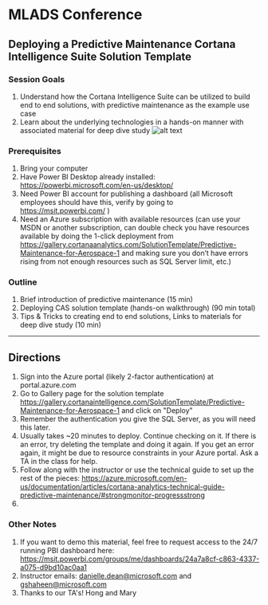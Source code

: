 # MLADS Conference
## Deploying a Predictive Maintenance Cortana Intelligence Suite Solution Template

### Session Goals
1. Understand how the Cortana Intelligence Suite can be utilized to build end to end solutions, with predictive maintenance as the example use case
2. Learn about the underlying technologies in a hands-on manner with associated material for deep dive study
![alt text](https://acom.azurecomcdn.net/80C57D/cdn/mediahandler/docarticles/dpsmedia-prod/azure.microsoft.com/en-us/documentation/articles/cortana-analytics-technical-guide-predictive-maintenance/20160415071221/predictive-maintenance-architecture.png "Logo Title Text 1")

### Prerequisites

1. Bring your computer
2. Have Power BI Desktop already installed: https://powerbi.microsoft.com/en-us/desktop/
3. Need Power BI account for publishing a dashboard (all Microsoft employees should have this, verify by going to https://msit.powerbi.com/ )
4. Need an Azure subscription with available resources (can use your MSDN or another subscription, can double check you have resources available by doing the 1-click deployment from https://gallery.cortanaanalytics.com/SolutionTemplate/Predictive-Maintenance-for-Aerospace-1 and making sure you don’t have errors rising from not enough resources such as SQL Server limit, etc.)

### Outline
1. Brief introduction of predictive maintenance (15 min)
2. Deploying CAS solution template (hands-on walkthrough) (90 min total)
3. Tips & Tricks to creating end to end solutions, Links to materials for deep dive study (10 min)

---------------

## Directions
1. Sign into the Azure portal (likely 2-factor authentication) at portal.azure.com
2. Go to Gallery page for the solution template https://gallery.cortanaintelligence.com/SolutionTemplate/Predictive-Maintenance-for-Aerospace-1 and click on "Deploy"
3. Remember the authentication you give the SQL Server, as you will need this later.
4. Usually takes ~20 minutes to deploy. Continue checking on it. If there is an error, try deleting the template and doing it again. If you get an error again, it might be due to resource constraints in your Azure portal. Ask a TA in the class for help.
5. Follow along with the instructor or use the technical guide to set up the rest of the pieces: https://azure.microsoft.com/en-us/documentation/articles/cortana-analytics-technical-guide-predictive-maintenance/#strongmonitor-progressstrong 
6. 


### Other Notes
1. If you want to demo this material, feel free to request access to the 24/7 running PBI dashboard here: https://msit.powerbi.com/groups/me/dashboards/24a7a8cf-c863-4337-a075-d9bd10ac0aa1
2. Instructor emails: danielle.dean@microsoft.com and gshaheen@microsoft.com
3. Thanks to our TA's! Hong and Mary
